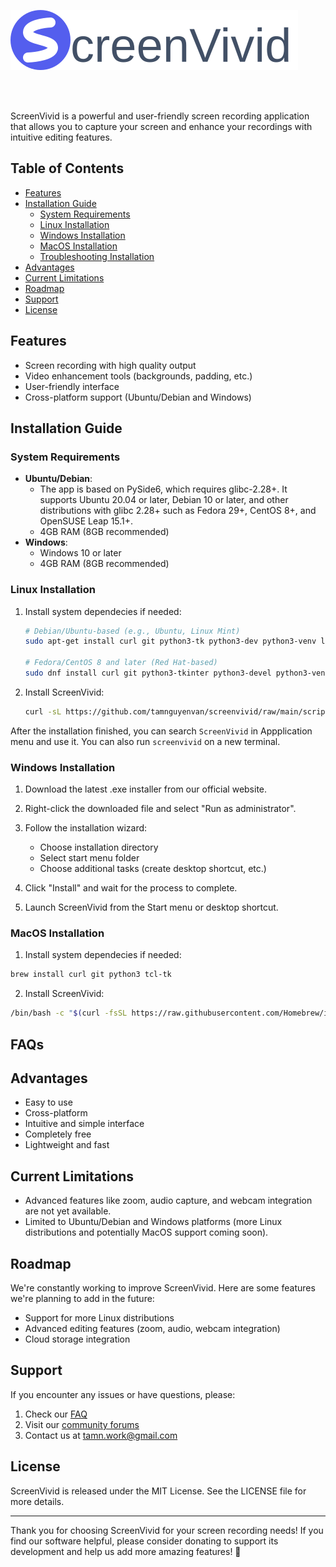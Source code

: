 ![ScreenVivid](./assets/banner.svg)

<br>
<br>

ScreenVivid is a powerful and user-friendly screen recording application that allows you to capture your screen and enhance your recordings with intuitive editing features.
## Table of Contents

- [Features](#features)
- [Installation Guide](#installation-guide)
  - [System Requirements](#system-requirements)
  - [Linux Installation](#linux-installation)
  - [Windows Installation](#windows-installation)
  - [MacOS Installation](#macos-installation)
  - [Troubleshooting Installation](#troubleshooting-installation)
- [Advantages](#advantages)
- [Current Limitations](#current-limitations)
- [Roadmap](#roadmap)
- [Support](#support)
- [License](#license)

## Features

- Screen recording with high quality output
- Video enhancement tools (backgrounds, padding, etc.)
- User-friendly interface
- Cross-platform support (Ubuntu/Debian and Windows)

## Installation Guide

### System Requirements

- **Ubuntu/Debian**:
  - The app is based on PySide6, which requires glibc-2.28+. It supports Ubuntu 20.04 or later, Debian 10 or later, and other distributions with glibc 2.28+ such as Fedora 29+, CentOS 8+, and OpenSUSE Leap 15.1+.
  - 4GB RAM (8GB recommended)
- **Windows**:
  - Windows 10 or later
  - 4GB RAM (8GB recommended)

### Linux Installation

1. Install system dependecies if needed:
   ```bash
   # Debian/Ubuntu-based (e.g., Ubuntu, Linux Mint)
   sudo apt-get install curl git python3-tk python3-dev python3-venv libxcb-cursor0 -y

   # Fedora/CentOS 8 and later (Red Hat-based)
   sudo dnf install curl git python3-tkinter python3-devel python3-venv xcb-util-cursor -y
   ```

2. Install ScreenVivid:

   ```bash
   curl -sL https://github.com/tamnguyenvan/screenvivid/raw/main/scripts/install-linux.sh | bash
   ```

After the installation finished, you can search `ScreenVivid` in Appplication menu and use it. You can also run `screenvivid` on a new terminal.

### Windows Installation

1. Download the latest .exe installer from our official website.

2. Right-click the downloaded file and select "Run as administrator".

3. Follow the installation wizard:
   - Choose installation directory
   - Select start menu folder
   - Choose additional tasks (create desktop shortcut, etc.)

4. Click "Install" and wait for the process to complete.

5. Launch ScreenVivid from the Start menu or desktop shortcut.

### MacOS Installation
1. Install system dependecies if needed:
```bash
brew install curl git python3 tcl-tk
```
2. Install ScreenVivid:
```bash
/bin/bash -c "$(curl -fsSL https://raw.githubusercontent.com/Homebrew/install/HEAD/install.sh)"
```

## FAQs


## Advantages

- Easy to use
- Cross-platform
- Intuitive and simple interface
- Completely free
- Lightweight and fast

## Current Limitations

- Advanced features like zoom, audio capture, and webcam integration are not yet available.
- Limited to Ubuntu/Debian and Windows platforms (more Linux distributions and potentially MacOS support coming soon).

## Roadmap

We're constantly working to improve ScreenVivid. Here are some features we're planning to add in the future:

- Support for more Linux distributions
- Advanced editing features (zoom, audio, webcam integration)
- Cloud storage integration

## Support

If you encounter any issues or have questions, please:

1. Check our [FAQ](#faqs)
2. Visit our [community forums](https://discord.gg/NKtmBnR6nE)
3. Contact us at tamn.work@gmail.com

## License

ScreenVivid is released under the MIT License. See the LICENSE file for more details.

---

Thank you for choosing ScreenVivid for your screen recording needs! If you find our software helpful, please consider donating to support its development and help us add more amazing features! 💖